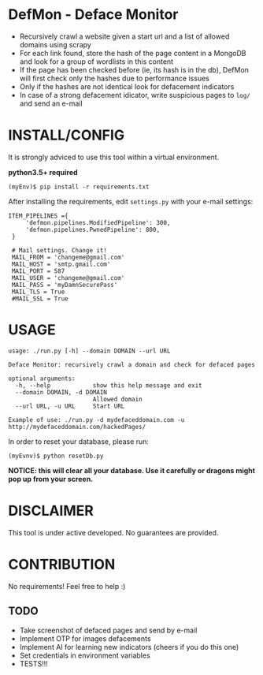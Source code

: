 # DefMon - Deface Monitor
* Recursively crawl a website given a start url and a list of allowed domains using scrapy
* For each link found, store the hash of the page content in a MongoDB and look for a group of wordlists in this content
* If the page has been checked before (ie, its hash is in the db), DefMon will first check only the hashes due to performance issues
* Only if the hashes are not identical look for defacement indicators
* In case of a strong defacement idicator, write suspicious pages to `log/` and send an e-mail

# INSTALL/CONFIG
It is strongly adviced to use this tool within a virtual environment.

**python3.5+ required**

~~~
(myEnv)$ pip install -r requirements.txt
~~~

After installing the requirements, edit `settings.py` with your e-mail settings:

~~~
ITEM_PIPELINES ={
     'defmon.pipelines.ModifiedPipeline': 300,
     'defmon.pipelines.PwnedPipeline': 800,
 }
 
 # Mail settings. Change it!
 MAIL_FROM = 'changeme@gmail.com'
 MAIL_HOST = 'smtp.gmail.com'
 MAIL_PORT = 587
 MAIL_USER = 'changeme@gmail.com'
 MAIL_PASS = 'myDamnSecurePass'
 MAIL_TLS = True
 #MAIL_SSL = True
~~~

# USAGE

~~~
usage: ./run.py [-h] --domain DOMAIN --url URL

Deface Monitor: recursively crawl a domain and check for defaced pages

optional arguments:
  -h, --help            show this help message and exit
  --domain DOMAIN, -d DOMAIN
                        Allowed domain
  --url URL, -u URL     Start URL

Example of use: ./run.py -d mydefaceddomain.com -u http://mydefaceddomain.com/hackedPages/
~~~

In order to reset your database, please run:

~~~
(myEvnv)$ python resetDb.py
~~~~

**NOTICE: this will clear all your database. Use it carefully or dragons might pop up from your screen.**

# DISCLAIMER
This tool is under active developed. No guarantees are provided.

# CONTRIBUTION
No requirements! Feel free to help :)

## TODO
* Take screenshot of defaced pages and send by e-mail
* Implement OTP for images defacements
* Implement AI for learning new indicators (cheers if you do this one)
* Set credentials in environment variables
* TESTS!!!
